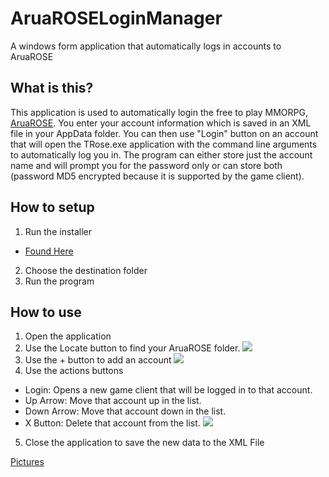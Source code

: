 # AruaROSELoginManager
A windows form application that automatically logs in accounts to AruaROSE

## What is this?
This application is used to automatically login the free to play MMORPG, [AruaROSE](www.aruarose.com). You enter your account information which is saved in an XML file in your AppData folder. You can then use "Login" button on an account that will open the TRose.exe application with the command line arguments to automatically log you in. The program can either store just the account name and will prompt you for the password only or can store both (password MD5 encrypted because it is supported by the game client).

## How to setup
1. Run the installer
  + [Found Here]()
2. Choose the destination folder
3. Run the program

## How to use
1. Open the application
2. Use the Locate button to find your AruaROSE folder.
![](http://i.imgur.com/H1EWFsa.png)
3. Use the + button to add an account
![](http://i.imgur.com/8ntVdtM.png)
4. Use the actions buttons
  + Login: Opens a new game client that will be logged in to that account.
  + Up Arrow: Move that account up in the list.
  + Down Arrow: Move that account down in the list.
  + X Button: Delete that account from the list.
![](http://i.imgur.com/nl2Xczr.png)
5. Close the application to save the new data to the XML File

[Pictures](http://imgur.com/a/F66iz)
